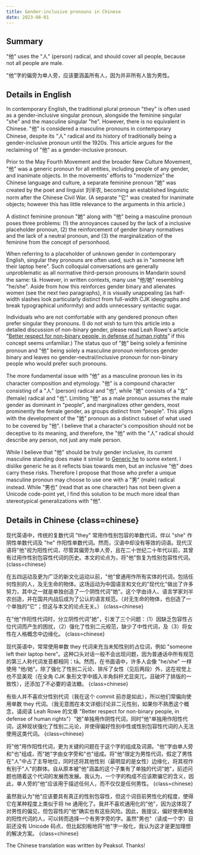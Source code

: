 ```yaml
---
title: Gender-inclusive pronouns in Chinese
date: 2023-08-01
---
```


## Summary

"他" uses the "人" (person) radical, and should cover all people, because not all people are male.

"他"字的偏旁为单人旁，应该要涵盖所有人，因为并非所有人皆为男性。

## Details in English

In contemporary English, the traditional plural pronoun "they" is often used as a gender-inclusive singular pronoun, alongside the feminine singular "she" and the masculine singular "he". However, there is no equivalent in Chinese. "他" is considered a masculine pronouns in contemporary Chinese, despite its "人" radical and its history of traditionally being a gender-inclusive pronoun until the 1920s. This article argues for the reclaiming of "他" as a gender-inclusive pronoun.

Prior to the May Fourth Movement and the broader New Culture Movement, "他" was a generic pronoun for all entities, including people of any gender, and inanimate objects. In the movements' efforts to "modernize" the Chinese language and culture, a separate feminine pronoun "她" was created by the poet and linguist 刘半农, becoming an established linguistic norm after the Chinese Civil War. (A separate "它" was created for inanimate objects; however this has little relevance to the arguments in this article.)

A distinct feminine pronoun "她" along with "他" being a masculine pronoun poses three problems: (1) the annoyances caused by the lack of a inclusive placeholder pronoun, (2) the reinforcement of gender binary normatives and the lack of a neutral pronoun, and (3) the marginalization of the feminine from the concept of personhood.

When referring to a placeholder of unknown gender in contemporary English, singular they pronouns are often used, such as in "someone left their laptop here". Such colloquial conversations are generally unproblematic as all normative third-person pronouns in Mandarin sound the same: tā. However, in written contexts, many use "他/她" resembling "he/she". Aside from how this reinforces gender binary and alienates women (see the next two paragraphs), it is visually unappealing (as half-width slashes look particularly distinct from full-width CJK ideographs and break typographical uniformity) and adds unnecessary syntactic sugar.

Individuals who are not comfortable with any gendered pronoun often prefer singular they pronouns. (I do not wish to turn this article into a detailed discussion of non-binary gender, please read Leah Rowe's article "[Better respect for non-binary people, in defense of human rights](https://vimuser.org/pronouns.html)" if this concept seems unfamiliar.) The status quo of "她" being solely a feminine pronoun and "他" being solely a masculine pronoun reinforces gender binary and leaves no gender-neutral/inclusive pronoun for non-binary people who would prefer such pronouns.

The more fundamental issue with "他" as a masculine pronoun lies in its character composition and etymology. "他" is a compound character consisting of a "人" (person) radical and "也", while "她" consists of a "女" (female) radical and "也". Limiting "他" as a male pronoun assumes the male gender as dominant in "people", and marginalizes other genders, most prominently the female gender, as groups distinct from "people". This aligns with the development of the "她" pronoun as a distinct subset of what used to be covered by "他". I believe that a character's composition should not be deceptive to its meaning, and therefore, the "他" with the "人" radical should describe any person, not just any male person.

While I believe that "他" should be truly gender inclusive, its current masculine standing does make it similar to [Generic he](https://en.wikipedia.org/wiki/Gender_neutrality_in_languages_with_gendered_third-person_pronouns#Generic_he) to some extent. I dislike generic he as it reflects bias towards men, but an inclusive "他" does carry these risks. Therefore I propose that those who prefer a unique masculine pronoun may choose to use one with a "男" (male) radical instead. While "男也" (read that as one character) has not been given a Unicode code-point yet, I find this solution to be much more ideal than stereotypical generalizations with "他".

## Details in Chinese {class=chinese}

现代英语中，传统的复数代词 "they" 常用作性别包容的单数代词，伴以 "she" 作阴性单数代词及 "he" 作阳性单数代词。然而，汉语中却没有等效的词语。现代汉语将"他"视为阳性代词，尽管其偏旁为单人旁，且在二十世纪二十年代以前，其曾有过用作性别包容性代词的历史。本文的论点为，将"他"恢复为性别包容性代词。
{class=chinese}

在五四运动及更为广泛的新文化运动以前，"他"曾通用作所有实体的代词，包括任何性别的人，及无生命的物体。这场运动为中国语言和文化的"现代化"做出了许多努力，其中之一就是单独创造了一个阴性代词"她"。这个字由诗人、语言学家刘半农创造，并在国共内战后成为了公认的语言规范。（对无生命的物体，也创造了一个单独的"它"；但这与本文的论点无关。）
{class=chinese}

在"他"作阳性代词时，分立阴性代词"她"，引发了三个问题：（1）因缺乏包容性占位代词而产生的困扰，（2）强化了性别二元规范，缺少了中性代词，及（3）将女性在人格概念中边缘化。
{class=chinese}

现代英语中，常常使用单数 they 代词来充当未知性别的占位词，例如 "someone left their laptop here"。这种口头对话一般不会出现问题，因为普通话中所有规范的第三人称代词发音都相同：tā。然而，在书面语中，许多人会像 "he/she" 一样使用 "他/她"。除了强化了性别二元论、排斥了女性（见后两段）外，这在视觉上也不显美观（在全角 CJK 象形文字中插入半角斜杆尤显突兀，且破坏了排版的一致性），还添加了不必要的语法糖。
{class=chinese}

有些人并不喜欢分性别代词（我在这个 commit 前亦是如此），所以他们常偏向使用单数 they 代词。（我无意图在本文详细讨论非二元性别，如果你不熟悉这个概念，请阅读 Leah Rowe 的文章 "Better respect for non-binary people, in defense of human rights"）"她"单独用作阴性代词，同时"他"单独用作阳性代词，这种现状强化了性别二元论，并使得偏好性别中性或性别包容性代词的人无法使用这类代词。
{class=chinese}

将"他"用作阳性代词，更为关键的问题在于这个字的组成及词源。"他"字由单人旁和"也"组成，而"她"字由女字旁和"也"组成。将"他"限定为男性代词，假定了男性在"人"中占了主导地位，同时还将其他性别（最明显的是女性）边缘化，将其视作有别于"人"的群体。自从原本被"他"涵盖的这个子集有了单独的代词"她"，前述问题也随着这个代词的发展而发展。我认为，一个字的构成不应该欺骗它的含义，因此，单人旁的"他"应该用于描述任何人，而不仅仅是任何男性。
{class=chinese}

虽然我认为"他"应该要具有真正的性别包容性，但这个词目前男性化的程度，使得它在某种程度上类似于将 he 通用化了。我并不喜欢通用化的"他"，因为这体现了对男性的偏见，但包容性的"他"确实也有这些风险。因此，我提议，偏好使用单独的阳性代词的人，可以转而选择一个有男字旁的字。虽然"男也"（读成一个字）目前还没有 Unicode 码点，但比起刻板地将"他"字一般化，我认为这才是更加理想的解决方案。
{class=chinese}

The Chinese translation was written by Peaksol. Thanks!
